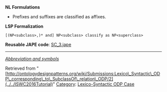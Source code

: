 __NL Formulations__



* Prefixes and suffixes are classified as affixes.


  

__LSP Formalization__




```
[(NP<subclass>,)* and] NP<subclass> classify as NP<superclass>

```

__Reusable JAPE code__: [SC\_3.jape](../../images/9/90/SC_3.jape "SC 3.jape")





---


_[Abbreviation and symbols](../../Community/LSPSymbols "Community:LSPSymbols")_





Retrieved from "[http://ontologydesignpatterns.org/wiki/Submissions:Lexico\_Syntactic\_ODP\_corresponding\_to\_SubclassOf\_relation\_ODP/2](../../ISWC2016Tutorial)"
 [Category](http://ontologydesignpatterns.org/wiki/Special:Categories "Special:Categories"): [Lexico-Syntactic ODP Case](../../Category/Lexico-Syntactic_ODP_Case "Category:Lexico-Syntactic ODP Case")